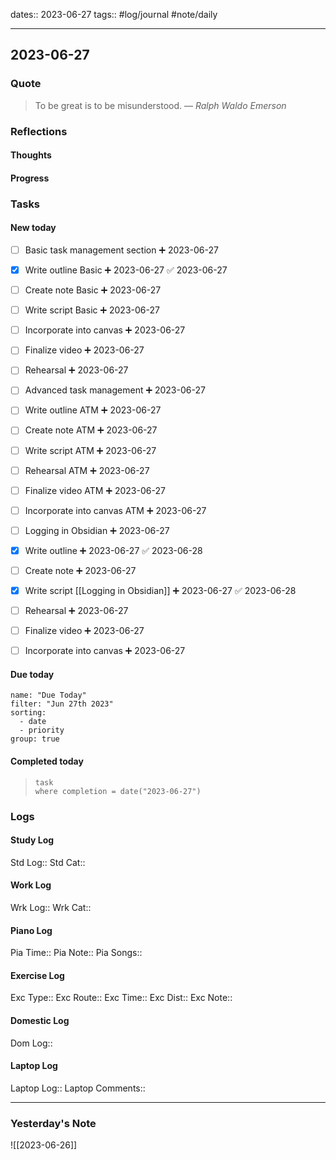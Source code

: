dates:: 2023-06-27
tags:: #log/journal #note/daily 

---
## 2023-06-27

### Quote

> To be great is to be misunderstood.
> — <cite>Ralph Waldo Emerson</cite>


### Reflections

#### Thoughts

#### Progress

### Tasks

#### New today

- [ ] Basic task management section ➕ 2023-06-27
- [x] Write outline Basic ➕ 2023-06-27 ✅ 2023-06-27
- [ ] Create note Basic ➕ 2023-06-27
- [ ] Write script Basic ➕ 2023-06-27
- [ ] Incorporate into canvas ➕ 2023-06-27
- [ ] Finalize video ➕ 2023-06-27
- [ ] Rehearsal ➕ 2023-06-27

- [ ] Advanced task management ➕ 2023-06-27
- [ ] Write outline ATM ➕ 2023-06-27
- [ ] Create note ATM  ➕ 2023-06-27
- [ ] Write script ATM  ➕ 2023-06-27
- [ ] Rehearsal ATM ➕ 2023-06-27
- [ ] Finalize video ATM ➕ 2023-06-27
- [ ] Incorporate into canvas ATM ➕ 2023-06-27

- [ ] Logging in Obsidian ➕ 2023-06-27
- [x] Write outline ➕ 2023-06-27 ✅ 2023-06-28
- [ ] Create note  ➕ 2023-06-27
- [x] Write script [[Logging in Obsidian]] ➕ 2023-06-27 ✅ 2023-06-28
- [ ] Rehearsal ➕ 2023-06-27
- [ ] Finalize video ➕ 2023-06-27
- [ ] Incorporate into canvas ➕ 2023-06-27

#### Due today

```todoist
name: "Due Today"
filter: "Jun 27th 2023"
sorting: 
  - date
  - priority
group: true
```

#### Completed today

> ```dataview
> task
> where completion = date("2023-06-27")
> ```


### Logs

#### Study Log
Std Log:: 
Std Cat:: 

#### Work Log
Wrk Log:: 
Wrk Cat:: 

#### Piano Log

Pia Time:: 
Pia Note:: 
Pia Songs:: 

#### Exercise Log

Exc Type:: 
Exc Route:: 
Exc Time:: 
Exc Dist:: 
Exc Note:: 

#### Domestic Log

Dom Log:: 

#### Laptop Log

Laptop Log:: 
Laptop Comments::


---
### Yesterday's Note

![[2023-06-26]]


